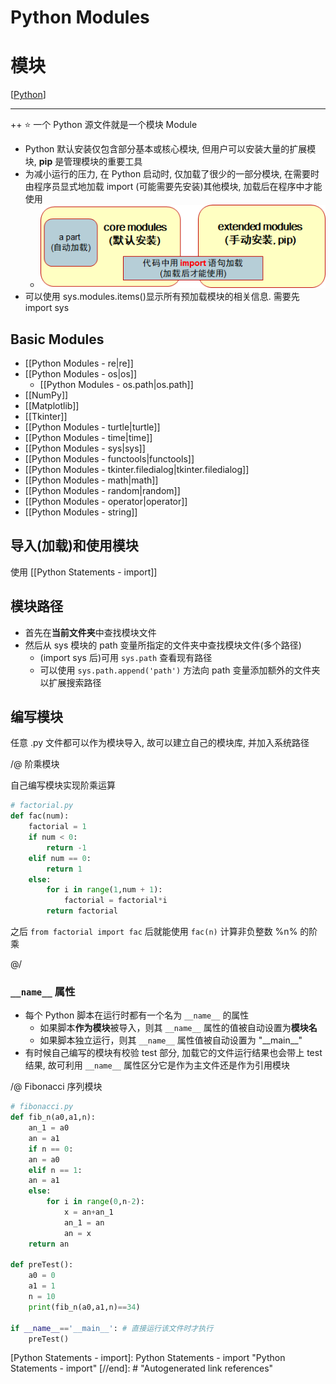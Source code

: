 # Python Modules

# 模块

[[Python]]

---

++ ⭐ 一个 Python 源文件就是一个模块 Module

- Python 默认安装仅包含部分基本或核心模块, 但用户可以安装大量的扩展模块, **pip** 是管理模块的重要工具
- 为减小运行的压力, 在 Python 启动时, 仅加载了很少的一部分模块, 在需要时由程序员显式地加载 import (可能需要先安装)其他模块, 加载后在程序中才能使用
    - ![20200924162049](https://raw.githubusercontent.com/zcysxy/Figurebed/master/img/20200924162049.png)
- 可以使用 sys.modules.items()显示所有预加载模块的相关信息. 需要先 import sys

## Basic Modules

* [[Python Modules - re|re]]
* [[Python Modules - os|os]]
    * [[Python Modules - os.path|os.path]]
* [[NumPy]]
* [[Matplotlib]]
* [[Tkinter]]
* [[Python Modules - turtle|turtle]]
* [[Python Modules - time|time]]
* [[Python Modules - sys|sys]]
* [[Python Modules - functools|functools]]
* [[Python Modules - tkinter.filedialog|tkinter.filedialog]]
* [[Python Modules - math|math]]
* [[Python Modules - random|random]]
* [[Python Modules - operator|operator]]
* [[Python Modules - string]]

## 导入(加载)和使用模块

使用 [[Python Statements - import]]

## 模块路径

* 首先在**当前文件夹**中查找模块文件
* 然后从 sys 模块的 path 变量所指定的文件夹中查找模块文件(多个路径)
    * (import sys 后)可用 `sys.path` 查看现有路径
    * 可以使用 `sys.path.append('path')` 方法向 path 变量添加额外的文件夹以扩展搜索路径

## 编写模块

任意 .py 文件都可以作为模块导入, 故可以建立自己的模块库, 并加入系统路径

/@ 阶乘模块

自己编写模块实现阶乘运算

```py
# factorial.py
def fac(num):
    factorial = 1
    if num < 0:
        return -1
    elif num == 0:
        return 1
    else:
        for i in range(1,num + 1):
            factorial = factorial*i
        return factorial
```

之后 `from factorial import fac` 后就能使用 `fac(n)` 计算非负整数 %n% 的阶乘

@/

### `__name__` 属性

- 每个 Python 脚本在运行时都有一个名为 `__name__` 的属性
    - 如果脚本**作为模块**被导入，则其 `__name__` 属性的值被自动设置为**模块名**
    - 如果脚本独立运行，则其 `__name__` 属性值被自动设置为 "\_\_main\_\_"
- 有时候自己编写的模块有校验 test 部分, 加载它的文件运行结果也会带上 test 结果, 故可利用 `__name__` 属性区分它是作为主文件还是作为引用模块

/@ Fibonacci 序列模块

```py
# fibonacci.py
def fib_n(a0,a1,n):
    an_1 = a0
    an = a1
    if n == 0:
    an = a0
    elif n == 1:
    an = a1
    else:
        for i in range(0,n-2):
            x = an+an_1
            an_1 = an
            an = x
    return an

def preTest():
    a0 = 0
    a1 = 1
    n = 10
    print(fib_n(a0,a1,n)==34)

if __name__=='__main__': # 直接运行该文件时才执行
    preTest()
```

[//begin]: # "Autogenerated link references for markdown compatibility"
[Python]: Python "Python"
[Python Statements - import]: Python Statements - import "Python Statements - import"
[//end]: # "Autogenerated link references"
